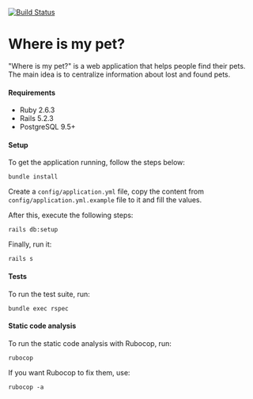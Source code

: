 [![Build Status](https://travis-ci.com/grascovit/where_is_my_pet.svg?token=eayXJNrAe9LbNAcpFGsz&branch=master)](https://travis-ci.com/grascovit/where_is_my_pet)

# Where is my pet?

"Where is my pet?" is a web application that helps people find their pets. The main idea is to centralize information about lost and found pets.

#### Requirements
- Ruby 2.6.3
- Rails 5.2.3
- PostgreSQL 9.5+

#### Setup
To get the application running, follow the steps below:
```shell
bundle install
```

Create a `config/application.yml` file, copy the content from `config/application.yml.example` file to it and fill the values.

After this, execute the following steps:
```shell
rails db:setup
```
Finally, run it:
```shell
rails s
```

#### Tests
To run the test suite, run:
```shell
bundle exec rspec
```

#### Static code analysis
To run the static code analysis with Rubocop, run:
```shell
rubocop
```

If you want Rubocop to fix them, use:
```shell
rubocop -a
```
